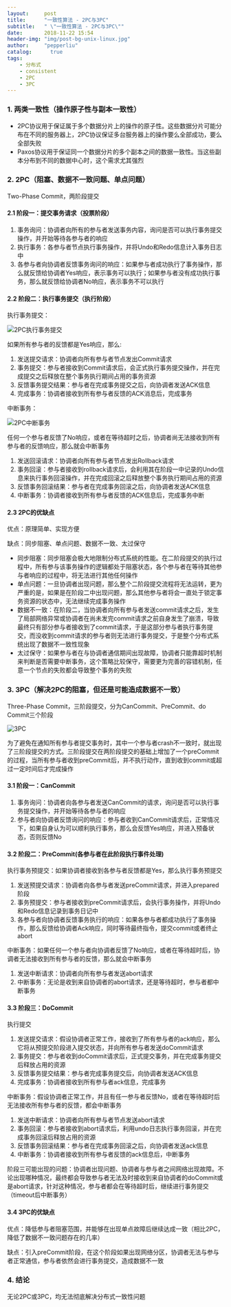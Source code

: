 ```yaml
---
layout:     post
title:      "一致性算法 - 2PC与3PC"
subtitle:   " \"一致性算法 - 2PC与3PC\""
date:       2018-11-22 15:54
header-img: "img/post-bg-unix-linux.jpg"
author:     "pepperliu"
catalog:      true
tags:
    - 分布式
    - consistent
    - 2PC
    - 3PC
---
```


### 1. 两类一致性（操作原子性与副本一致性）

- 2PC协议用于保证属于多个数据分片上的操作的原子性。这些数据分片可能分布在不同的服务器上，2PC协议保证多台服务器上的操作要么全部成功，要么全部失败
- Paxos协议用于保证同一个数据分片的多个副本之间的数据一致性。当这些副本分布到不同的数据中心时，这个需求尤其强烈

### 2. 2PC（阻塞、数据不一致问题、单点问题）

Two-Phase Commit，两阶段提交

#### 2.1 阶段一：提交事务请求（投票阶段）

1. 事务询问：协调者向所有的参与者发送事务内容，询问是否可以执行事务提交操作，并开始等待各参与者的响应
2. 执行事务：各参与者节点执行事务操作，并将Undo和Redo信息计入事务日志中
3. 各参与者向协调者反馈事务询问的响应：如果参与者成功执行了事务操作，那么就反馈给协调者Yes响应，表示事务可以执行；如果参与者没有成功执行事务，那么就反馈给协调者No响应，表示事务不可以执行

#### 2.2 阶段二：执行事务提交（执行阶段）

执行事务提交：

![2PC执行事务提交](http://blog.lpc-win32.com/img/2018-11-22/1.png)

如果所有参与者的反馈都是Yes响应，那么:

1. 发送提交请求：协调者向所有参与者节点发出Commit请求
2. 事务提交：参与者接收到Commit请求后，会正式执行事务提交操作，并在完成提交之后释放在整个事务执行期间占用的事务资源
3. 反馈事务提交结果：参与者在完成事务提交之后，向协调者发送ACK信息
4. 完成事务：协调者接收到所有参与者反馈的ACK消息后，完成事务

中断事务：

![2PC中断事务](http://blog.lpc-win32.com/img/2018-11-22/2.png)

任何一个参与者反馈了No响应，或者在等待超时之后，协调者尚无法接收到所有参与者的反馈响应，那么就会中断事务

1. 发送回滚请求：协调者向所有参与者节点发出Rollback请求
2. 事务回滚：参与者接收到rollback请求后，会利用其在阶段一中记录的Undo信息来执行事务回滚操作，并在完成回滚之后释放整个事务执行期间占用的资源
3. 反馈事务回滚结果：参与者在完成事务回滚之后，向协调者发送ACK信息
4. 中断事务：协调者接收到所有参与者反馈的ACK信息后，完成事务中断

#### 2.3 2PC的优缺点

优点：原理简单、实现方便

缺点：同步阻塞、单点问题、数据不一致、太过保守

- 同步阻塞：同步阻塞会极大地限制分布式系统的性能。在二阶段提交的执行过程中，所有参与该事务操作的逻辑都处于阻塞状态，各个参与者在等待其他参与者响应的过程中，将无法进行其他任何操作
- 单点问题：一旦协调者出现问题，那么整个二阶段提交流程将无法运转，更为严重的是，如果是在阶段二中出现问题，那么其他参与者将会一直处于锁定事务资源的状态中，无法继续完成事务操作
- 数据不一致：在阶段二，当协调者向所有参与者发送commit请求之后，发生了局部网络异常或协调者在尚未发完commit请求之前自身发生了崩溃，导致最终只有部分参与者接收到了commit请求，于是这部分参与者执行事务提交，而没收到commit请求的参与者则无法进行事务提交，于是整个分布式系统出现了数据不一致性现象
- 太过保守：如果参与者在与协调者通信期间出现故障，协调者只能靠超时机制来判断是否需要中断事务，这个策略比较保守，需要更为完善的容错机制，任意一个节点的失败都会导致整个事务的失败

### 3. 3PC（解决2PC的阻塞，但还是可能造成数据不一致）

Three-Phase Commit，三阶段提交，分为CanCommit、PreCommit、do Commit三个阶段

![3PC](http://blog.lpc-win32.com/img/2018-11-22/3.png)

为了避免在通知所有参与者提交事务时，其中一个参与者crash不一致时，就出现了三阶段提交的方式。三阶段提交在两阶段提交的基础上增加了一个preCommit的过程，当所有参与者收到preCommit后，并不执行动作，直到收到commit或超过一定时间后才完成操作

#### 3.1 阶段一：CanCommit

1. 事务询问：协调者向各参与者发送CanCommit的请求，询问是否可以执行事务提交操作，并开始等待各参与者的响应
2. 参与者向协调者反馈询问的响应：参与者收到CanCommit请求后，正常情况下，如果自身认为可以顺利执行事务，那么会反馈Yes响应，并进入预备状态，否则反馈No

#### 3.2 阶段二：PreCommit(各参与者在此阶段执行事件处理)

执行事务预提交：如果协调者接收到各参与者反馈都是Yes，那么执行事务预提交

1. 发送预提交请求：协调者向各参与者发送preCommit请求，并进入prepared阶段
2. 事务预提交：参与者接收到preCommit请求后，会执行事务操作，并将Undo和Redo信息记录到事务日记中
3. 各参与者向协调者反馈事务执行的响应：如果各参与者都成功执行了事务操作，那么反馈给协调者Ack响应，同时等待最终指令，提交commit或者终止abort

中断事务：如果任何一个参与者向协调者反馈了No响应，或者在等待超时后，协调者无法接收到所有参与者的反馈，那么就会中断事务

1. 发送中断请求：协调者向所有参与者发送abort请求
2. 中断事务：无论是收到来自协调者的abort请求，还是等待超时，参与者都中断事务

#### 3.3 阶段三：DoCommit

执行提交

1. 发送提交请求：假设协调者正常工作，接收到了所有参与者的ack响应，那么它将从预提交阶段进入提交状态，并向所有参与者发送doCommit请求
2. 事务提交：参与者收到doCommit请求后，正式提交事务，并在完成事务提交后释放占用的资源
3. 反馈事务提交结果：参与者完成事务提交后，向协调者发送ACK信息
4. 完成事务：协调者接收到所有参与者ack信息，完成事务

中断事务：假设协调者正常工作，并且有任一参与者反馈No，或者在等待超时后无法接收所有参与者的反馈，都会中断事务

1. 发送中断请求：协调者向所有参与者节点发送abort请求
2. 事务回滚：参与者接收到abort请求后，利用undo日志执行事务回滚，并在完成事务回滚后释放占用的资源
3. 反馈事务回滚结果：参与者在完成事务回滚之后，向协调者发送ack信息
4. 中断事务：协调者接收到所有参与者反馈的ack信息后，中断事务

阶段三可能出现的问题：协调者出现问题、协调者与参与者之间网络出现故障。不论出现哪种情况，最终都会导致参与者无法及时接收到来自协调者的doCommit或是abort请求，针对这种情况，参与者都会在等待超时后，继续进行事务提交（timeout后中断事务）

#### 3.4 3PC的优缺点

优点：降低参与者阻塞范围，并能够在出现单点故障后继续达成一致（相比2PC，降低了数据不一致问题存在的几率）

缺点：引入preCommit阶段，在这个阶段如果出现网络分区，协调者无法与参与者正常通信，参与者依然会进行事务提交，造成数据不一致

### 4. 结论

无论2PC或3PC，均无法彻底解决分布式一致性问题
